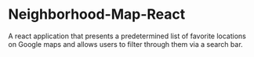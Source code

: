 # Neighborhood-Map-React
A react application that presents a predetermined list of favorite locations on Google maps and allows users to filter through them via a search bar.
